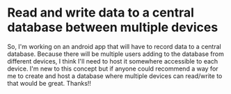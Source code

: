 
# Read and write data to a central database between multiple devices

So, I'm working on an android app that will have to record data to a central database. Because there will be multiple users adding to the database from different devices, I think I'll need to host it somewhere accessible to each device. I'm new to this concept but if anyone could recommend a way for me to create and host a database where multiple devices can read/write to that would be great. Thanks!!

        